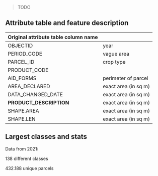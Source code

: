 > TODO


## Attribute table and feature description 
| Original attribute table column name |                                       |
| ------------------------------------ |---------------------------------------|
| OBJECTID                               | year                                      |
| PERIOD_CODE                           | vague area                            |
| PARCEL_ID                            | crop type                             |
| PRODUCT_CODE                               |                                       |
| AID_FORMS                            | perimeter of parcel                   |
| AREA_DECLARED                           | exact area (in sq m)                  |
| DATA_CHANGED_DATE                           | exact area (in sq m)                  |
| **PRODUCT_DESCRIPTION**                           | exact area (in sq m)                  |
| SHAPE.AREA                           | exact area (in sq m)                  |
| SHAPE.LEN                           | exact area (in sq m)                  |


## Largest classes and stats
Data from 2021:

138 different classes

432.188 unique parcels